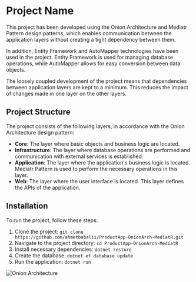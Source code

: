 # Project Name

This project has been developed using the Onion Architecture and Mediatr Pattern design patterns, which enables communication between the application layers without creating a tight dependency between them.

In addition, Entity Framework and AutoMapper technologies have been used in the project. Entity Framework is used for managing database operations, while AutoMapper allows for easy conversion between data objects.

The loosely coupled development of the project means that dependencies between application layers are kept to a minimum. This reduces the impact of changes made in one layer on the other layers.

## Project Structure

The project consists of the following layers, in accordance with the Onion Architecture design pattern:

- **Core**: The layer where basic objects and business logic are located.
- **Infrastructure**: The layer where database operations are performed and communication with external services is established.
- **Application**: The layer where the application's business logic is located. Mediatr Pattern is used to perform the necessary operations in this layer.
- **Web**: The layer where the user interface is located. This layer defines the APIs of the application.

## Installation

To run the project, follow these steps:

1. Clone the project: `git clone https://github.com/ahmetbabalii/ProductApp-OnionArch-MediatR.git`
2. Navigate to the project directory: `cd ProductApp-OnionArch-MediatR`
3. Install necessary dependencies: `dotnet restore`
4. Create the database: `dotnet ef database update`
5. Run the application: `dotnet run`




![Onion Architecture](https://www.gencayyildiz.com/blog/wp-content/uploads/2021/03/Nedir-Bu-Onion-Architecture-1.png)


